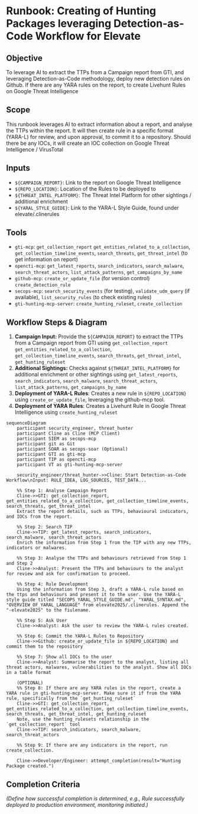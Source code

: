 # Runbook: Creating of Hunting Packages leveraging Detection-as-Code Workflow for Elevate

## Objective

To leverage AI to extract the TTPs from a Campaign report from GTI, and leveraging Detection-as-Code methodology, deploy new detection rules on Github. 
If there are any YARA rules on the report, to create Livehunt Rules on Google Threat Intelligence

## Scope

This runbook leverages AI to extract information about a report, and analyse the TTPs within the report. It will then create rule in a specific format (YARA-L) for review, and upon approval, to commit it to a repository. Should there be any IOCs, it will create an IOC collection on Google Threat Intelligence / VirusTotal

## Inputs

*   `${CAMPAIGN_REPORT}`: Link to the report on Google Threat Intelligence
*   `${REPO_LOCATION}`: Location of the Rules to be deployed to
*   `${THREAT_INTEL_PLATFORM}`: The Threat Intel Platform for other sightings / additional enrichment
*   `${YARAL_STYLE_GUIDE}`: Link to the YARA-L Style Guide, found under elevate/.clinerules

## Tools

*   `gti-mcp`: `get_collection_report` `get_entities_related_to_a_collection`, `get_collection_timeline_events`, `search_threats`, `get_threat_intel` (to get information on report)
*   `opencti-mcp`: `get_latest_reports`, `search_indicators`, `search_malware`, `search_threat_actors`, `list_attack_patterns`, `get_campaigns_by_name`
*   `github-mcp`: `create_or_update_file` (for version control)
`create_detection_rule`
*   `secops-mcp`: `search_security_events` (for testing), `validate_udm_query` (if available), `list_security_rules` (to check existing rules)
*   `gti-hunting-mcp-server`: `create_hunting_ruleset`, `create_collection`

## Workflow Steps & Diagram

1.  **Campaign Input:** Provide the `${CAMPAIGN_REPORT}` to extract the TTPs from a Campaign report from GTI using `get_collection_report` `get_entities_related_to_a_collection`, `get_collection_timeline_events`, `search_threats`, `get_threat_intel`, `get_hunting_ruleset`
2.  **Additional Sightings:** Checks against `${THREAT_INTEL_PLATFORM}` for additional enrichment or other sightings using `get_latest_reports`, `search_indicators`, `search_malware`, `search_threat_actors`, `list_attack_patterns`, `get_campaigns_by_name`
3.  **Deployment of YARA-L Rules**: Creates a new rule in `${REPO_LOCATION}` using `create_or_update_file`, leveraging the github-mcp tool. 
4.  **Deployment of YARA Rules**: Creates a Livehunt Rule in Google Threat Intelligence using `create_hunting_ruleset`

```{mermaid}
sequenceDiagram
    participant security_engineer, threat_hunter
    participant Cline as Cline (MCP Client)
    participant SIEM as secops-mcp
    participant git as Git 
    participant SOAR as secops-soar (Optional)
    participant GTI as gti-mcp
    participant TIP as opencti-mcp
    participant VT as gti-hunting-mcp-server

    security_engineer/threat_hunter->>Cline: Start Detection-as-Code Workflow\nInput: RULE_IDEA, LOG_SOURCES, TEST_DATA...

    %% Step 1: Analyse Campaign Report
    Cline->>GTI: get_collection_report, get_entities_related_to_a_collection, get_collection_timeline_events, search_threats, get_threat_intel
    Extract the report details, such as TTPs, behavioural indicators, and IOCs from the report.

    %% Step 2: Search TIP
    Cline->>TIP: get_latest_reports, search_indicators, search_malware, search_threat_actors
    Enrich the information from Step 1 from the TIP with any new TTPs, indicators or malwares.  

    %% Step 3: Analyse the TTPs and behaviours retrieved from Step 1 and Step 2
    Cline->>Analyst: Present the TTPs and behaviours to the analyst for review and ask for confirmation to proceed.

    %% Step 4: Rule Development
    Using the information from Step 3, draft a YARA-L rule based on the ttps and behaviours and present it to the user. Use the YARA-L style guide titled "SECOPS_YARAL_STYLE_GUIDE.md", "YARAL_SYNTAX.md", "OVERVIEW_OF_YARAL_LANGUAGE" from elevate2025/.clinerules. Append the "-elevate2025" to the fiulename. 

    %% Step 5: Ask User
    Cline->>Analyst: Ask the user to review the YARA-L rules created. 
    
    %% Step 6: Commit the YARA-L Rules to Repository
    Cline->>Github: create_or_update_file in ${REPO_LOCATION} and commit them to the repository 

    %% Step 7: Show all IOCs to the user
    Cline->>Analyst: Summarise the report to the analyst, listing all threat actors, malwares, vulnerabilities to the analyst. Show all IOCs in a table format

    (OPTIONAL) 
    %% Step 8: If there are any YARA rules in the report, create a YARA rule in gti-hunting-mcp-server. Make sure it if from the YARA rule, specifically from the `get_hunting_ruleset`
    Cline->>GTI: get_collection_report, get_entities_related_to_a_collection, get_collection_timeline_events, search_threats, get_threat_intel, get_hunting_ruleset
    Note, use the hunting_rulesets relationship in the `get_collection_report` tool 	
    Cline->>TIP: search_indicators, search_malware, search_threat_actors

    %% Step 9: If there are any indicators in the report, run create_collection.

    Cline->>Developer/Engineer: attempt_completion(result="Hunting Package created.")

```

## Completion Criteria

*(Define how successful completion is determined, e.g., Rule successfully deployed to production environment, monitoring initiated.)*
